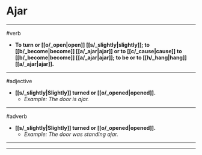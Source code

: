 # Ajar
---
#verb
- **To turn or [[o/_open|open]] [[s/_slightly|slightly]]; to [[b/_become|become]] [[a/_ajar|ajar]] or to [[c/_cause|cause]] to [[b/_become|become]] [[a/_ajar|ajar]]; to be or to [[h/_hang|hang]] [[a/_ajar|ajar]].**
---
#adjective
- **[[s/_slightly|Slightly]] turned or [[o/_opened|opened]].**
	- _Example: The door is ajar._
---
#adverb
- **[[s/_slightly|Slightly]] turned or [[o/_opened|opened]].**
	- _Example: The door was standing ajar._
---
---
